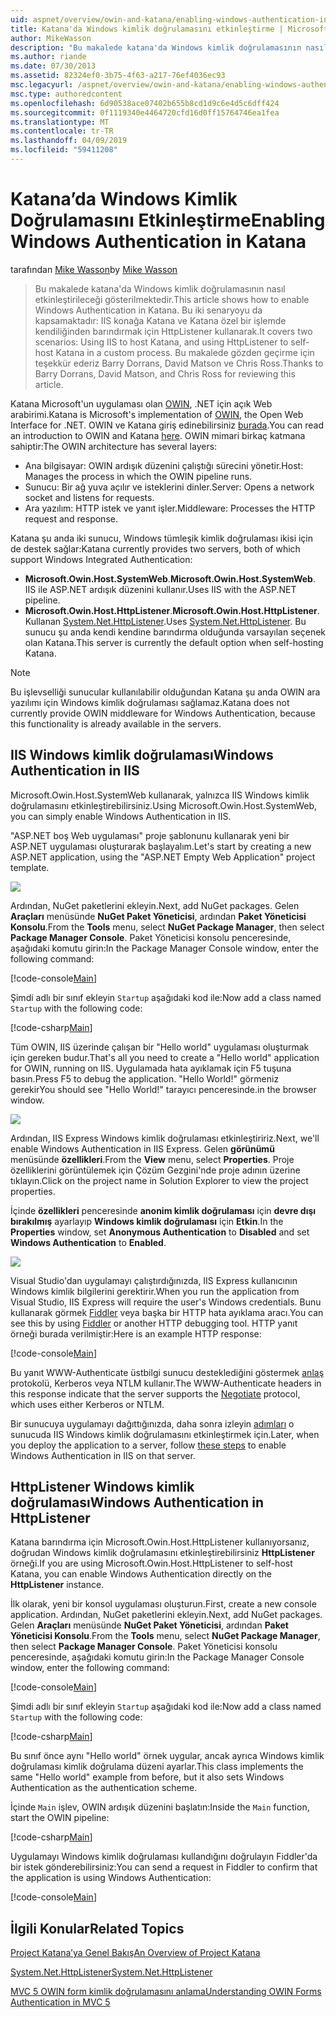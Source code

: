 ```yaml
---
uid: aspnet/overview/owin-and-katana/enabling-windows-authentication-in-katana
title: Katana'da Windows kimlik doğrulamasını etkinleştirme | Microsoft Docs
author: MikeWasson
description: "Bu makalede katana'da Windows kimlik doğrulamasının nasıl etkinleştirileceği gösterilmektedir. Bu iki senaryoyu da kapsamaktadır: IIS konağa Katana ve Kat barındırma için HttpListener kullanarak..."
ms.author: riande
ms.date: 07/30/2013
ms.assetid: 82324ef0-3b75-4f63-a217-76ef4036ec93
msc.legacyurl: /aspnet/overview/owin-and-katana/enabling-windows-authentication-in-katana
msc.type: authoredcontent
ms.openlocfilehash: 6d90538ace07402b655b8cd1d9c6e4d5c6dff424
ms.sourcegitcommit: 0f1119340e4464720cfd16d0ff15764746ea1fea
ms.translationtype: MT
ms.contentlocale: tr-TR
ms.lasthandoff: 04/09/2019
ms.locfileid: "59411208"
---
```

# <a name="enabling-windows-authentication-in-katana"></a><span data-ttu-id="6a4c6-104">Katana’da Windows Kimlik Doğrulamasını Etkinleştirme</span><span class="sxs-lookup"><span data-stu-id="6a4c6-104">Enabling Windows Authentication in Katana</span></span>

<span data-ttu-id="6a4c6-105">tarafından [Mike Wasson](https://github.com/MikeWasson)</span><span class="sxs-lookup"><span data-stu-id="6a4c6-105">by [Mike Wasson](https://github.com/MikeWasson)</span></span>

> <span data-ttu-id="6a4c6-106">Bu makalede katana'da Windows kimlik doğrulamasının nasıl etkinleştirileceği gösterilmektedir.</span><span class="sxs-lookup"><span data-stu-id="6a4c6-106">This article shows how to enable Windows Authentication in Katana.</span></span> <span data-ttu-id="6a4c6-107">Bu iki senaryoyu da kapsamaktadır: IIS konağa Katana ve Katana özel bir işlemde kendiliğinden barındırmak için HttpListener kullanarak.</span><span class="sxs-lookup"><span data-stu-id="6a4c6-107">It covers two scenarios: Using IIS to host Katana, and using HttpListener to self-host Katana in a custom process.</span></span> <span data-ttu-id="6a4c6-108">Bu makalede gözden geçirme için teşekkür ederiz Barry Dorrans, David Matson ve Chris Ross.</span><span class="sxs-lookup"><span data-stu-id="6a4c6-108">Thanks to Barry Dorrans, David Matson, and Chris Ross for reviewing this article.</span></span>


<span data-ttu-id="6a4c6-109">Katana Microsoft'un uygulaması olan [OWIN](http://owin.org/), .NET için açık Web arabirimi.</span><span class="sxs-lookup"><span data-stu-id="6a4c6-109">Katana is Microsoft's implementation of [OWIN](http://owin.org/), the Open Web Interface for .NET.</span></span> <span data-ttu-id="6a4c6-110">OWIN ve Katana giriş edinebilirsiniz [burada](an-overview-of-project-katana.md).</span><span class="sxs-lookup"><span data-stu-id="6a4c6-110">You can read an introduction to OWIN and Katana [here](an-overview-of-project-katana.md).</span></span> <span data-ttu-id="6a4c6-111">OWIN mimari birkaç katmana sahiptir:</span><span class="sxs-lookup"><span data-stu-id="6a4c6-111">The OWIN architecture has several layers:</span></span>

- <span data-ttu-id="6a4c6-112">Ana bilgisayar: OWIN ardışık düzenini çalıştığı sürecini yönetir.</span><span class="sxs-lookup"><span data-stu-id="6a4c6-112">Host: Manages the process in which the OWIN pipeline runs.</span></span>
- <span data-ttu-id="6a4c6-113">Sunucu: Bir ağ yuva açılır ve isteklerini dinler.</span><span class="sxs-lookup"><span data-stu-id="6a4c6-113">Server: Opens a network socket and listens for requests.</span></span>
- <span data-ttu-id="6a4c6-114">Ara yazılım: HTTP istek ve yanıt işler.</span><span class="sxs-lookup"><span data-stu-id="6a4c6-114">Middleware: Processes the HTTP request and response.</span></span>

<span data-ttu-id="6a4c6-115">Katana şu anda iki sunucu, Windows tümleşik kimlik doğrulaması ikisi için de destek sağlar:</span><span class="sxs-lookup"><span data-stu-id="6a4c6-115">Katana currently provides two servers, both of which support Windows Integrated Authentication:</span></span>

- <span data-ttu-id="6a4c6-116">**Microsoft.Owin.Host.SystemWeb**.</span><span class="sxs-lookup"><span data-stu-id="6a4c6-116">**Microsoft.Owin.Host.SystemWeb**.</span></span> <span data-ttu-id="6a4c6-117">IIS ile ASP.NET ardışık düzenini kullanır.</span><span class="sxs-lookup"><span data-stu-id="6a4c6-117">Uses IIS with the ASP.NET pipeline.</span></span>
- <span data-ttu-id="6a4c6-118">**Microsoft.Owin.Host.HttpListener**.</span><span class="sxs-lookup"><span data-stu-id="6a4c6-118">**Microsoft.Owin.Host.HttpListener**.</span></span> <span data-ttu-id="6a4c6-119">Kullanan [System.Net.HttpListener](https://msdn.microsoft.com/library/system.net.httplistener.aspx).</span><span class="sxs-lookup"><span data-stu-id="6a4c6-119">Uses [System.Net.HttpListener](https://msdn.microsoft.com/library/system.net.httplistener.aspx).</span></span> <span data-ttu-id="6a4c6-120">Bu sunucu şu anda kendi kendine barındırma olduğunda varsayılan seçenek olan Katana.</span><span class="sxs-lookup"><span data-stu-id="6a4c6-120">This server is currently the default option when self-hosting Katana.</span></span>

> [!NOTE]
> <span data-ttu-id="6a4c6-121">Bu işlevselliği sunucular kullanılabilir olduğundan Katana şu anda OWIN ara yazılımı için Windows kimlik doğrulaması sağlamaz.</span><span class="sxs-lookup"><span data-stu-id="6a4c6-121">Katana does not currently provide OWIN middleware for Windows Authentication, because this functionality is already available in the servers.</span></span>

## <a name="windows-authentication-in-iis"></a><span data-ttu-id="6a4c6-122">IIS Windows kimlik doğrulaması</span><span class="sxs-lookup"><span data-stu-id="6a4c6-122">Windows Authentication in IIS</span></span>

<span data-ttu-id="6a4c6-123">Microsoft.Owin.Host.SystemWeb kullanarak, yalnızca IIS Windows kimlik doğrulamasını etkinleştirebilirsiniz.</span><span class="sxs-lookup"><span data-stu-id="6a4c6-123">Using Microsoft.Owin.Host.SystemWeb, you can simply enable Windows Authentication in IIS.</span></span>

<span data-ttu-id="6a4c6-124">"ASP.NET boş Web uygulaması" proje şablonunu kullanarak yeni bir ASP.NET uygulaması oluşturarak başlayalım.</span><span class="sxs-lookup"><span data-stu-id="6a4c6-124">Let's start by creating a new ASP.NET application, using the "ASP.NET Empty Web Application" project template.</span></span>

![](enabling-windows-authentication-in-katana/_static/image1.png)

<span data-ttu-id="6a4c6-125">Ardından, NuGet paketlerini ekleyin.</span><span class="sxs-lookup"><span data-stu-id="6a4c6-125">Next, add NuGet packages.</span></span> <span data-ttu-id="6a4c6-126">Gelen **Araçları** menüsünde **NuGet Paket Yöneticisi**, ardından **Paket Yöneticisi Konsolu**.</span><span class="sxs-lookup"><span data-stu-id="6a4c6-126">From the **Tools** menu, select **NuGet Package Manager**, then select **Package Manager Console**.</span></span> <span data-ttu-id="6a4c6-127">Paket Yöneticisi konsolu penceresinde, aşağıdaki komutu girin:</span><span class="sxs-lookup"><span data-stu-id="6a4c6-127">In the Package Manager Console window, enter the following command:</span></span>

[!code-console[Main](enabling-windows-authentication-in-katana/samples/sample1.cmd)]

<span data-ttu-id="6a4c6-128">Şimdi adlı bir sınıf ekleyin `Startup` aşağıdaki kod ile:</span><span class="sxs-lookup"><span data-stu-id="6a4c6-128">Now add a class named `Startup` with the following code:</span></span>

[!code-csharp[Main](enabling-windows-authentication-in-katana/samples/sample2.cs)]

<span data-ttu-id="6a4c6-129">Tüm OWIN, IIS üzerinde çalışan bir "Hello world" uygulaması oluşturmak için gereken budur.</span><span class="sxs-lookup"><span data-stu-id="6a4c6-129">That's all you need to create a "Hello world" application for OWIN, running on IIS.</span></span> <span data-ttu-id="6a4c6-130">Uygulamada hata ayıklamak için F5 tuşuna basın.</span><span class="sxs-lookup"><span data-stu-id="6a4c6-130">Press F5 to debug the application.</span></span> <span data-ttu-id="6a4c6-131">"Hello World!" görmeniz gerekir</span><span class="sxs-lookup"><span data-stu-id="6a4c6-131">You should see "Hello World!"</span></span> <span data-ttu-id="6a4c6-132">tarayıcı penceresinde.</span><span class="sxs-lookup"><span data-stu-id="6a4c6-132">in the browser window.</span></span>

![](enabling-windows-authentication-in-katana/_static/image2.png)

<span data-ttu-id="6a4c6-133">Ardından, IIS Express Windows kimlik doğrulaması etkinleştiririz.</span><span class="sxs-lookup"><span data-stu-id="6a4c6-133">Next, we'll enable Windows Authentication in IIS Express.</span></span> <span data-ttu-id="6a4c6-134">Gelen **görünümü** menüsünde **özellikleri**.</span><span class="sxs-lookup"><span data-stu-id="6a4c6-134">From the **View** menu, select **Properties**.</span></span> <span data-ttu-id="6a4c6-135">Proje özelliklerini görüntülemek için Çözüm Gezgini'nde proje adının üzerine tıklayın.</span><span class="sxs-lookup"><span data-stu-id="6a4c6-135">Click on the project name in Solution Explorer to view the project properties.</span></span>

<span data-ttu-id="6a4c6-136">İçinde **özellikleri** penceresinde **anonim kimlik doğrulaması** için **devre dışı bırakılmış** ayarlayıp **Windows kimlik doğrulaması** için  **Etkin**.</span><span class="sxs-lookup"><span data-stu-id="6a4c6-136">In the **Properties** window, set **Anonymous Authentication** to **Disabled** and set **Windows Authentication** to **Enabled**.</span></span>

![](enabling-windows-authentication-in-katana/_static/image3.png)

<span data-ttu-id="6a4c6-137">Visual Studio'dan uygulamayı çalıştırdığınızda, IIS Express kullanıcının Windows kimlik bilgilerini gerektirir.</span><span class="sxs-lookup"><span data-stu-id="6a4c6-137">When you run the application from Visual Studio, IIS Express will require the user's Windows credentials.</span></span> <span data-ttu-id="6a4c6-138">Bunu kullanarak görmek [Fiddler](http://fiddler2.com/home) veya başka bir HTTP hata ayıklama aracı.</span><span class="sxs-lookup"><span data-stu-id="6a4c6-138">You can see this by using [Fiddler](http://fiddler2.com/home) or another HTTP debugging tool.</span></span> <span data-ttu-id="6a4c6-139">HTTP yanıt örneği burada verilmiştir:</span><span class="sxs-lookup"><span data-stu-id="6a4c6-139">Here is an example HTTP response:</span></span>

[!code-console[Main](enabling-windows-authentication-in-katana/samples/sample3.cmd?highlight=1,5-6)]

<span data-ttu-id="6a4c6-140">Bu yanıt WWW-Authenticate üstbilgi sunucu desteklediğini göstermek [anlaş](http://www.ietf.org/rfc/rfc4559.txt) protokolü, Kerberos veya NTLM kullanır.</span><span class="sxs-lookup"><span data-stu-id="6a4c6-140">The WWW-Authenticate headers in this response indicate that the server supports the [Negotiate](http://www.ietf.org/rfc/rfc4559.txt) protocol, which uses either Kerberos or NTLM.</span></span>

<span data-ttu-id="6a4c6-141">Bir sunucuya uygulamayı dağıttığınızda, daha sonra izleyin [adımları](https://www.iis.net/configreference/system.webserver/security/authentication/windowsauthentication) o sunucuda IIS Windows kimlik doğrulamasını etkinleştirmek için.</span><span class="sxs-lookup"><span data-stu-id="6a4c6-141">Later, when you deploy the application to a server, follow [these steps](https://www.iis.net/configreference/system.webserver/security/authentication/windowsauthentication) to enable Windows Authentication in IIS on that server.</span></span>

## <a name="windows-authentication-in-httplistener"></a><span data-ttu-id="6a4c6-142">HttpListener Windows kimlik doğrulaması</span><span class="sxs-lookup"><span data-stu-id="6a4c6-142">Windows Authentication in HttpListener</span></span>

<span data-ttu-id="6a4c6-143">Katana barındırma için Microsoft.Owin.Host.HttpListener kullanıyorsanız, doğrudan Windows kimlik doğrulamasını etkinleştirebilirsiniz **HttpListener** örneği.</span><span class="sxs-lookup"><span data-stu-id="6a4c6-143">If you are using Microsoft.Owin.Host.HttpListener to self-host Katana, you can enable Windows Authentication directly on the **HttpListener** instance.</span></span>

<span data-ttu-id="6a4c6-144">İlk olarak, yeni bir konsol uygulaması oluşturun.</span><span class="sxs-lookup"><span data-stu-id="6a4c6-144">First, create a new console application.</span></span> <span data-ttu-id="6a4c6-145">Ardından, NuGet paketlerini ekleyin.</span><span class="sxs-lookup"><span data-stu-id="6a4c6-145">Next, add NuGet packages.</span></span> <span data-ttu-id="6a4c6-146">Gelen **Araçları** menüsünde **NuGet Paket Yöneticisi**, ardından **Paket Yöneticisi Konsolu**.</span><span class="sxs-lookup"><span data-stu-id="6a4c6-146">From the **Tools** menu, select **NuGet Package Manager**, then select **Package Manager Console**.</span></span> <span data-ttu-id="6a4c6-147">Paket Yöneticisi konsolu penceresinde, aşağıdaki komutu girin:</span><span class="sxs-lookup"><span data-stu-id="6a4c6-147">In the Package Manager Console window, enter the following command:</span></span>

[!code-console[Main](enabling-windows-authentication-in-katana/samples/sample4.cmd)]

<span data-ttu-id="6a4c6-148">Şimdi adlı bir sınıf ekleyin `Startup` aşağıdaki kod ile:</span><span class="sxs-lookup"><span data-stu-id="6a4c6-148">Now add a class named `Startup` with the following code:</span></span>

[!code-csharp[Main](enabling-windows-authentication-in-katana/samples/sample5.cs)]

<span data-ttu-id="6a4c6-149">Bu sınıf önce aynı "Hello world" örnek uygular, ancak ayrıca Windows kimlik doğrulaması kimlik doğrulama düzeni ayarlar.</span><span class="sxs-lookup"><span data-stu-id="6a4c6-149">This class implements the same "Hello world" example from before, but it also sets Windows Authentication as the authentication scheme.</span></span>

<span data-ttu-id="6a4c6-150">İçinde `Main` işlev, OWIN ardışık düzenini başlatın:</span><span class="sxs-lookup"><span data-stu-id="6a4c6-150">Inside the `Main` function, start the OWIN pipeline:</span></span>

[!code-csharp[Main](enabling-windows-authentication-in-katana/samples/sample6.cs)]

<span data-ttu-id="6a4c6-151">Uygulamayı Windows kimlik doğrulaması kullandığını doğrulayın Fiddler'da bir istek gönderebilirsiniz:</span><span class="sxs-lookup"><span data-stu-id="6a4c6-151">You can send a request in Fiddler to confirm that the application is using Windows Authentication:</span></span>

[!code-console[Main](enabling-windows-authentication-in-katana/samples/sample7.cmd?highlight=1,4-5)]

## <a name="related-topics"></a><span data-ttu-id="6a4c6-152">İlgili Konular</span><span class="sxs-lookup"><span data-stu-id="6a4c6-152">Related Topics</span></span>

[<span data-ttu-id="6a4c6-153">Project Katana’ya Genel Bakış</span><span class="sxs-lookup"><span data-stu-id="6a4c6-153">An Overview of Project Katana</span></span>](an-overview-of-project-katana.md)

[<span data-ttu-id="6a4c6-154">System.Net.HttpListener</span><span class="sxs-lookup"><span data-stu-id="6a4c6-154">System.Net.HttpListener</span></span>](https://msdn.microsoft.com/library/system.net.httplistener.aspx)

[<span data-ttu-id="6a4c6-155">MVC 5 OWIN form kimlik doğrulamasını anlama</span><span class="sxs-lookup"><span data-stu-id="6a4c6-155">Understanding OWIN Forms Authentication in MVC 5</span></span>](https://blogs.msdn.com/b/webdev/archive/2013/07/03/understanding-owin-forms-authentication-in-mvc-5.aspx)

